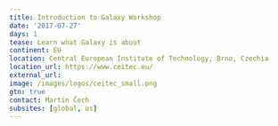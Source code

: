 ```yaml
---
title: Introduction to Galaxy Workshop
date: '2017-07-27'
days: 1
tease: Learn what Galaxy is about 
continent: EU
location: Central European Institute of Technology, Brno, Czechia
location_url: https://www.ceitec.eu/
external_url: 
image: /images/logos/ceitec_small.png
gtn: true
contact: Martin Čech
subsites: [global, us]
---
```


